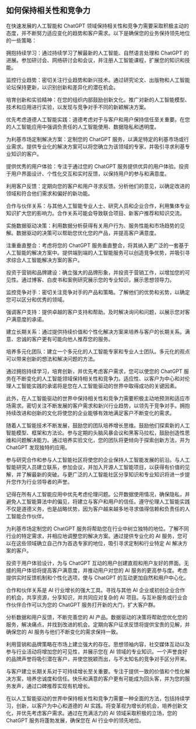 ## 如何保持相关性和竞争力

在快速发展的人工智能和 ChatGPT 领域保持相关性和竞争力需要采取积极主动的态度，并不断努力适应变化的趋势和客户需求。以下是确保您的业务保持领先地位的一些策略：

拥抱持续学习：通过持续学习了解最新的人工智能、自然语言处理和 ChatGPT 的进展。参加研讨会、网络研讨会和会议，并注册人工智能课程，扩展您的知识和技能。

监控行业趋势：密切关注行业趋势和新兴技术。通过研究论文、出版物和人工智能论坛保持更新，以识别创新和差异化的潜在机会。

培育创新和实验精神：在您的组织内部鼓励创新文化。推广对新的人工智能模型、技术和应用进行实验，以发现与竞争对手不同的新颖解决方案。

优先考虑道德人工智能实践：道德考虑对于与客户和用户保持信任至关重要。在您的人工智能应用中强调负责任的人工智能使用、数据隐私和透明度。

为利基市场定制解决方案：定制您的 ChatGPT 服务，以满足特定的利基市场或行业需求。提供专业化的解决方案可以将您确立为该领域的专家，并吸引寻求利基专业知识的客户。

提供优秀的用户体验：专注于通过您的 ChatGPT 服务提供优异的用户体验。投资于用户界面设计、个性化交互和实时反馈，以保持用户的参与和满意度。

利用客户反馈：定期向您的客户和用户寻求反馈。分析他们的意见，以确定改进的领域和符合他们需求和偏好的新功能。

合作与伙伴关系：与其他人工智能专业人士、研究人员和企业合作，利用集体专业知识扩大您的影响力。合作关系可能会导致联合项目、新客户推荐和知识交流。

实施数据驱动决策：利用数据分析获得有关用户行为、服务性能和市场趋势的见解。数据驱动的决策可以帮助您优化您的产品，并提高客户满意度。

注重垂直整合：考虑将您的 ChatGPT 服务垂直整合，将其纳入更广泛的一套基于人工智能的解决方案中。提供端到端的人工智能服务可以创造竞争优势，并吸引寻求综合人工智能解决方案的客户。

投资于营销和品牌建设：确立强大的品牌形象，并投资于营销工作，以增加您的可见性。通过博客、白皮书和案例研究展示您的专业知识，展示思想领导力。

监控竞争对手：密切关注竞争对手的产品和策略。了解他们的优势和劣势，以确定您可以区分和优秀的领域。

强调客户支持：提供卓越的客户支持和帮助。及时解决询问和问题，以展示您对客户满意度的承诺。

建立长期关系：通过提供持续价值和个性化解决方案来培养与客户的长期关系。满意、忠诚的客户更有可能向他人推荐您的服务。

培养多元化团队：建立一个多元化的人工智能专家和专业人士团队。多元化的观点可以带来创新的想法和解决问题的方法。

通过拥抱持续学习，培育创新，并优先考虑客户需求，您可以使您的 ChatGPT 服务在不断变化的人工智能领域保持相关性和竞争力。适应性、以客户为中心和对伦理人工智能实践的承诺将是您在人工智能驱动的世界中取得成功的关键因素。

此外，在人工智能驱动的世界中保持相关性和竞争力需要积极主动地预测和适应市场需求。密切关注不断发展的客户需求和新兴行业趋势，以领先于竞争对手。拥抱持续改进和创新的文化将使您的企业能够有效地满足客户不断变化的需求。

随着人工智能技术不断发展，鼓励您的团队培养增长思维。鼓励他们探索新的人工智能模型、框架和方法论。参与定期的头脑风暴会议和黑客马拉松，鼓励创造性思维和问题解决能力。通过培养实验文化，您的团队将更倾向于探索创新方法，并为 ChatGPT 发现独特的应用。

参与研究合作和参与人工智能社区将使您的企业保持人工智能发展的前沿。与人工智能研究人员建立联系，参加会议，并加入开源人工智能项目，以获得有价值的见解，并了解最新的突破。与更广泛的人工智能社区分享知识和专业知识将进一步提升您作为行业领导者的声誉。

记得在所有人工智能应用中优先考虑伦理问题。公开数据使用情况，确保隐私，并避免人工智能算法中的偏见，将建立与客户和用户的信任。遵守伦理人工智能实践不仅是道德义务，也是战略优势，因为客户越来越多地寻求值得信赖和负责任的人工智能合作伙伴。

为利基市场定制您的 ChatGPT 服务将帮助您在行业中树立独特的地位。了解不同行业的特定需求，并相应地调整您的解决方案。通过提供专业化的 AI 服务，您可以在这些领域确立自己作为首选专家的地位，吸引寻求定制和行业特定 AI 解决方案的客户。

投资于用户体验设计，为与 ChatGPT 互动的用户创建直观和用户友好的界面。无缝的用户体验将提高客户满意度，并推动用户对您的 AI 服务的更高参与度。考虑提供实时反馈机制和个性化选项，使与 ChatGPT 的互动更加自然和用户中心化。

合作和伙伴关系是 AI 行业增长的强大工具。寻找与其他 AI 企业或初创企业合作的机会，共享资源，分享知识，并共同应对复杂的 AI 项目。与互补服务或行业合作伙伴合作可以为您的 ChatGPT 服务打开新的大门，扩大客户群。

分析数据和用户反馈，不断完善您的 AI 产品。数据驱动的决策将帮助您优化您的服务，解决痛点，并找到改进的机会。定期向客户征求反馈将提供宝贵的见解，并确保您的 AI 服务与他们不断变化的需求保持一致。

利用营销和品牌策略在市场上建立强大的存在。思想领袖内容，社交媒体互动以及参与行业活动将增加您的可见性，并展示您在 AI 领域的专业知识。一个声誉良好的品牌声誉将吸引潜在客户，并使您脱颖而出，与不太知名的竞争对手区分开来。

与客户建立长期关系对于可持续增长至关重要。专注于提供一致的价值和个性化解决方案，培养忠诚度和信任。快乐和满意的客户更有可能成为回头客，并为您的服务发声，通过口碑推荐实现有机增长。

在以人工智能驱动的世界中保持相关性和竞争力需要一种全面的方法，包括持续学习，创新，以客户为中心和道德的 AI 实践。将变革视为增长的机会，培养创新文化，并优先考虑客户需求。通过在充满活力的 AI 领域采取积极的立场，您的 ChatGPT 服务将蓬勃发展，确保您在 AI 行业中的领先地位。

